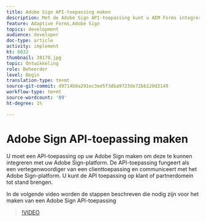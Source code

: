 ```yaml
---
title: Adobe Sign API-toepassing maken
description: Met de Adobe Sign API-toepassing kunt u AEM Forms integreren met Adobe Sign
feature: Adaptive Forms,Adobe Sign
topics: development
audience: developer
doc-type: article
activity: implement
kt: 6032
thumbnail: 38178.jpg
topic: Ontwikkeling
role: Beheerder
level: Begin
translation-type: tm+mt
source-git-commit: d9714b9a291ec3ee5f3dba9723de72bb120d2149
workflow-type: tm+mt
source-wordcount: '89'
ht-degree: 1%

---
```


# Adobe Sign API-toepassing maken

U moet een API-toepassing op uw Adobe Sign maken om deze te kunnen integreren met uw Adobe Sign-platform. De API-toepassing fungeert als een vertegenwoordiger van een clienttoepassing en communiceert met het Adobe Sign-platform. U kunt de API toepassing op klant of partnerdomein tot stand brengen.

In de volgende video worden de stappen beschreven die nodig zijn voor het maken van een Adobe Sign API-toepassing

>[!VIDEO](https://video.tv.adobe.com/v/38178/?quality=9&learn=on)
